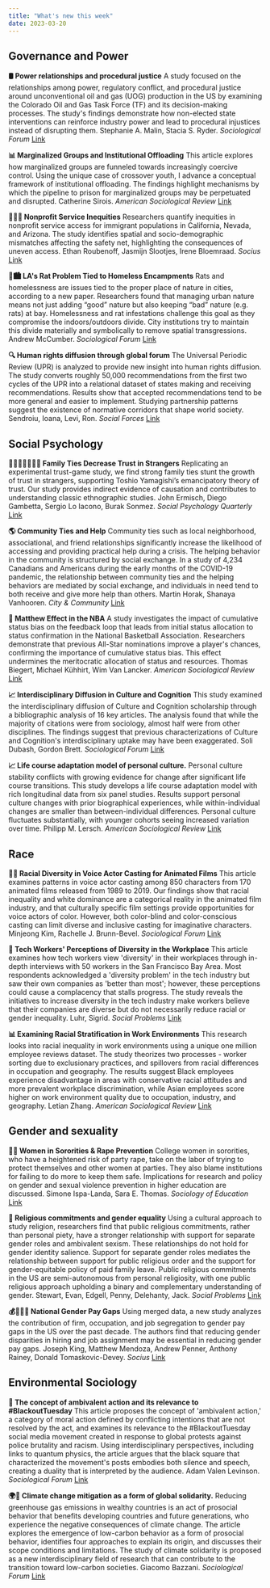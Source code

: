 ```yaml
---
title: "What's new this week"
date: 2023-03-20
---
```


## Governance and Power

**🛢️ Power relationships and procedural justice** A study focused on the relationships among power, regulatory conflict, and procedural justice around unconventional oil and gas (UOG) production in the US by examining the Colorado Oil and Gas Task Force (TF) and its decision-making processes. The study's findings demonstrate how non-elected state interventions can reinforce industry power and lead to procedural injustices instead of disrupting them. Stephanie A. Malin, Stacia S. Ryder. *Sociological Forum* [Link](https://doi.org/10.1111/socf.12883)

**📊 Marginalized Groups and Institutional Offloading** This article explores how marginalized groups are funneled towards increasingly coercive control. Using the unique case of crossover youth, I advance a conceptual framework of institutional offloading. The findings highlight mechanisms by which the pipeline to prison for marginalized groups may be perpetuated and disrupted. Catherine  Sirois. *American Sociological Review* [Link](https://doi.org/10.1177/00031224231160297)

**🧑‍🤝‍🧑 Nonprofit Service Inequities** Researchers quantify inequities in nonprofit service access for immigrant populations in California, Nevada, and Arizona. The study identifies spatial and socio-demographic mismatches affecting the safety net, highlighting the consequences of uneven access. Ethan  Roubenoff, Jasmijn  Slootjes, Irene  Bloemraad. *Socius* [Link](https://doi.org/10.1177/23780231231157683)

**🐀🏙 LA's Rat Problem Tied to Homeless Encampments** Rats and homelessness are issues tied to the proper place of nature in cities, according to a new paper. Researchers found that managing urban nature means not just adding “good” nature but also keeping “bad” nature (e.g. rats) at bay. Homelessness and rat infestations challenge this goal as they compromise the indoors/outdoors divide. City institutions try to maintain this divide materially and symbolically to remove spatial transgressions. Andrew McCumber. *Sociological Forum* [Link](https://doi.org/10.1111/socf.12890)

**🔍 Human rights diffusion through global forum** The Universal Periodic Review (UPR) is analyzed to provide new insight into human rights diffusion. The study converts roughly 50,000 recommendations from the first two cycles of the UPR into a relational dataset of states making and receiving recommendations. Results show that accepted recommendations tend to be more general and easier to implement. Studying partnership patterns suggest the existence of normative corridors that shape world society. Sendroiu, Ioana, Levi, Ron. *Social Forces* [Link](https://doi.org/10.1093/sf/soad020)

## Social Psychology

**👨‍👩‍👧‍👦💔🙅‍♀️ Family Ties Decrease Trust in Strangers** Replicating an experimental trust-game study, we find strong family ties stunt the growth of trust in strangers, supporting Toshio Yamagishi’s emancipatory theory of trust. Our study provides indirect evidence of causation and contributes to understanding classic ethnographic studies. John  Ermisch, Diego  Gambetta, Sergio Lo  Iacono, Burak  Sonmez. *Social Psychology Quarterly* [Link](https://doi.org/10.1177/01902725231162074)

**🌎 Community Ties and Help** Community ties such as local neighborhood, associational, and friend relationships significantly increase the likelihood of accessing and providing practical help during a crisis. The helping behavior in the community is structured by social exchange. In a study of 4,234 Canadians and Americans during the early months of the COVID-19 pandemic, the relationship between community ties and the helping behaviors are mediated by social exchange, and individuals in need tend to both receive and give more help than others. Martin  Horak, Shanaya  Vanhooren. *City & Community* [Link](https://doi.org/10.1177/15356841231159370)

**🏀 Matthew Effect in the NBA** A study investigates the impact of cumulative status bias on the feedback loop that leads from initial status allocation to status confirmation in the National Basketball Association. Researchers demonstrate that previous All-Star nominations improve a player's chances, confirming the importance of cumulative status bias. This effect undermines the meritocratic allocation of status and resources. Thomas  Biegert, Michael  Kühhirt, Wim  Van Lancker. *American Sociological Review* [Link](https://doi.org/10.1177/00031224231159139)

**📈 Interdisciplinary Diffusion in Culture and Cognition** This study examined the interdisciplinary diffusion of Culture and Cognition scholarship through a bibliographic analysis of 16 key articles. The analysis found that while the majority of citations were from sociology, almost half were from other disciplines. The findings suggest that previous characterizations of Culture and Cognition's interdisciplinary uptake may have been exaggerated. Soli Dubash, Gordon Brett. *Sociological Forum* [Link](https://doi.org/10.1111/socf.12894)

**📈 Life course adaptation model of personal culture.** Personal culture stability conflicts with growing evidence for change after significant life course transitions. This study develops a life course adaptation model with rich longitudinal data from six panel studies. Results support personal culture changes with prior biographical experiences, while within-individual changes are smaller than between-individual differences. Personal culture fluctuates substantially, with younger cohorts seeing increased variation over time. Philipp M.  Lersch. *American Sociological Review* [Link](https://doi.org/10.1177/00031224231156456)

## Race

**🎥👥 Racial Diversity in Voice Actor Casting for Animated Films** This article examines patterns in voice actor casting among 850 characters from 170 animated films released from 1989 to 2019. Our findings show that racial inequality and white dominance are a categorical reality in the animated film industry, and that culturally specific film settings provide opportunities for voice actors of color. However, both color-blind and color-conscious casting can limit diverse and inclusive casting for imaginative characters. Minjeong Kim, Rachelle J. Brunn-Bevel. *Sociological Forum* [Link](https://doi.org/10.1111/socf.12892)

**🤔 Tech Workers' Perceptions of Diversity in the Workplace** This article examines how tech workers view 'diversity' in their workplaces through in-depth interviews with 50 workers in the San Francisco Bay Area. Most respondents acknowledged a 'diversity problem' in the tech industry but saw their own companies as 'better than most'; however, these perceptions could cause a complacency that stalls progress. The study reveals the initiatives to increase diversity in the tech industry make workers believe that their companies are diverse but do not necessarily reduce racial or gender inequality. Luhr, Sigrid. *Social Problems* [Link](https://doi.org/10.1093/socpro/spad014)

**📊 Examining Racial Stratification in Work Environments** This research looks into racial inequality in work environments using a unique one million employee reviews dataset. The study theorizes two processes - worker sorting due to exclusionary practices, and spillovers from racial differences in occupation and geography. The results suggest Black employees experience disadvantage in areas with conservative racial attitudes and more prevalent workplace discrimination, while Asian employees score higher on work environment quality due to occupation, industry, and geography. Letian  Zhang. *American Sociological Review* [Link](https://doi.org/10.1177/00031224231157303)

## Gender and sexuality

**👩‍🎓 Women in Sororities & Rape Prevention** College women in sororities, who have a heightened risk of party rape, take on the labor of trying to protect themselves and other women at parties. They also blame institutions for failing to do more to keep them safe. Implications for research and policy on gender and sexual violence prevention in higher education are discussed. Simone  Ispa-Landa, Sara E.  Thomas. *Sociology of Education* [Link](https://doi.org/10.1177/00380407231163799)

**🙏 Religious commitments and gender equality** Using a cultural approach to study religion, researchers find that public religious commitments, rather than personal piety, have a stronger relationship with support for separate gender roles and ambivalent sexism. These relationships do not hold for gender identity salience. Support for separate gender roles mediates the relationship between support for public religious order and the support for gender-equitable policy of paid family leave. Public religious commitments in the US are semi-autonomous from personal religiosity, with one public religious approach upholding a binary and complementary understanding of gender. Stewart, Evan, Edgell, Penny, Delehanty, Jack. *Social Problems* [Link](https://doi.org/10.1093/socpro/spad012)

**💰👩🏽‍💼 National Gender Pay Gaps** Using merged data, a new study analyzes the contribution of firm, occupation, and job segregation to gender pay gaps in the US over the past decade. The authors find that reducing gender disparities in hiring and job assignment may be essential in reducing gender pay gaps. Joseph  King, Matthew  Mendoza, Andrew  Penner, Anthony  Rainey, Donald  Tomaskovic-Devey. *Socius* [Link](https://doi.org/10.1177/23780231231157678)

## Environmental Sociology

**🧠 The concept of ambivalent action and its relevance to #BlackoutTuesday** This article proposes the concept of 'ambivalent action,' a category of moral action defined by conflicting intentions that are not resolved by the act, and examines its relevance to the #BlackoutTuesday social media movement created in response to global protests against police brutality and racism. Using interdisciplinary perspectives, including links to quantum physics, the article argues that the black square that characterized the movement's posts embodies both silence and speech, creating a duality that is interpreted by the audience. Adam Valen Levinson. *Sociological Forum* [Link](https://doi.org/10.1111/socf.12889)

**🌍🤝 Climate change mitigation as a form of global solidarity.** Reducing greenhouse gas emissions in wealthy countries is an act of prosocial behavior that benefits developing countries and future generations, who experience the negative consequences of climate change. The article explores the emergence of low-carbon behavior as a form of prosocial behavior, identifies four approaches to explain its origin, and discusses their scope conditions and limitations. The study of climate solidarity is proposed as a new interdisciplinary field of research that can contribute to the transition toward low-carbon societies. Giacomo Bazzani. *Sociological Forum* [Link](https://doi.org/10.1111/socf.12885)